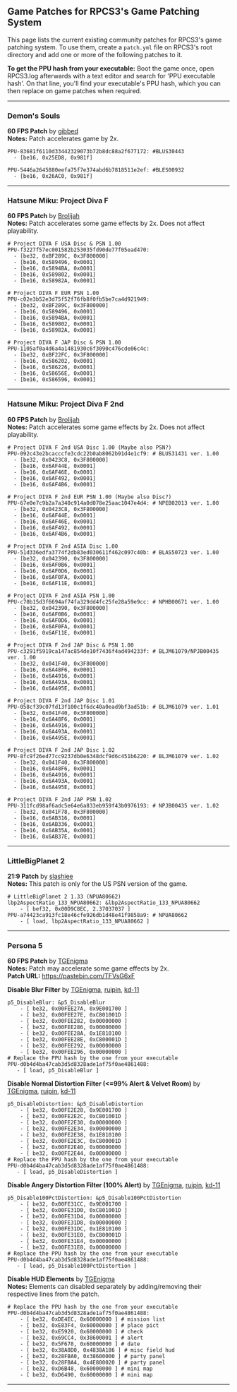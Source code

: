 ## Game Patches for RPCS3's Game Patching System

This page lists the current existing community patches for RPCS3's game patching system. To use them, create a `patch.yml` file on RPCS3's root directory and add one or more of the following patches to it.

**To get the PPU hash from your executable:** Boot the game once, open RPCS3.log afterwards with a text editor and search for 'PPU executable hash'. On that line, you'll find your executable's PPU hash, which you can then replace on game patches when required.

---


### Demon's Souls
**60 FPS Patch** by [gibbed](https://github.com/gibbed) 
<br>
**Notes:** Patch accelerates game by 2x.
```
PPU-83681f6110d33442329073b72b8dc88a2f677172: #BLUS30443
  - [be16, 0x25ED8, 0x981f]

PPU-5446a2645880eefa75f7e374abd6b7818511e2ef: #BLES00932
  - [be16, 0x26AC0, 0x981f]
```

---

### Hatsune Miku: Project Diva F

**60 FPS Patch** by [Brolijah](https://github.com/Brolijah)
<br>
**Notes:** Patch accelerates some game effects by 2x. Does not affect playability.
```
# Project DIVA F USA Disc & PSN 1.00
PPU-f3227f57ec001582b253035fd90de77f05ead470:
  - [be32, 0xBF289C, 0x3F800000]
  - [be16, 0x589496, 0x0001]
  - [be16, 0x5894BA, 0x0001]
  - [be16, 0x589802, 0x0001]
  - [be16, 0x58982A, 0x0001]

# Project DIVA F EUR PSN 1.00
PPU-c02e3b52e3d75f52f76fb8f0fb5be7ca4d921949:
  - [be32, 0xBF289C, 0x3F800000]
  - [be16, 0x589496, 0x0001]
  - [be16, 0x5894BA, 0x0001]
  - [be16, 0x589802, 0x0001]
  - [be16, 0x58982A, 0x0001]

# Project DIVA F JAP Disc & PSN 1.00
PPU-1105af0a4d6a4a1481930c6f3090c476cde06c4c:
  - [be32, 0xBF22FC, 0x3F800000]
  - [be16, 0x586202, 0x0001]
  - [be16, 0x586226, 0x0001]
  - [be16, 0x58656E, 0x0001]
  - [be16, 0x586596, 0x0001]
```

---

### Hatsune Miku: Project Diva F 2nd

**60 FPS Patch** by [Brolijah](https://github.com/Brolijah)
<br>
**Notes:** Patch accelerates some game effects by 2x. Does not affect playability.
```
# Project DIVA F 2nd USA Disc 1.00 (Maybe also PSN?)
PPU-092c43e2bcacccfe3cdc22b0ab8062b91d4e1cf9: # BLUS31431 ver. 1.00
  - [be32, 0x0423C8, 0x3F800000]
  - [be16, 0x6AF44E, 0x0001]
  - [be16, 0x6AF46E, 0x0001]
  - [be16, 0x6AF492, 0x0001]
  - [be16, 0x6AF4B6, 0x0001]

# Project DIVA F 2nd EUR PSN 1.00 (Maybe also Disc?)
PPU-67e0e7c9b2a7a340c914a0d078e25aac1047e4d4: # NPEB02013 ver. 1.00
  - [be32, 0x0423C8, 0x3F800000]
  - [be16, 0x6AF44E, 0x0001]
  - [be16, 0x6AF46E, 0x0001]
  - [be16, 0x6AF492, 0x0001]
  - [be16, 0x6AF4B6, 0x0001]

# Project DIVA F 2nd ASIA Disc 1.00
PPU-51d336edfa3774f2db83ed030611f462c097c40b: # BLAS50723 ver. 1.00
  - [be32, 0x042390, 0x3F800000]
  - [be16, 0x6AF0B6, 0x0001]
  - [be16, 0x6AF0D6, 0x0001]
  - [be16, 0x6AF0FA, 0x0001]
  - [be16, 0x6AF11E, 0x0001]

# Project DIVA F 2nd ASIA PSN 1.00
PPU-c70b15d3f6694af74fa329dd4fc25fe28a59e9cc: # NPHB00671 ver. 1.00
  - [be32, 0x042390, 0x3F800000]
  - [be16, 0x6AF0B6, 0x0001]
  - [be16, 0x6AF0D6, 0x0001]
  - [be16, 0x6AF0FA, 0x0001]
  - [be16, 0x6AF11E, 0x0001]

# Project DIVA F 2nd JAP Disc & PSN 1.00 
PPU-c3291f5919ca147ac854de10f7436f4ad494233f: # BLJM61079/NPJB00435 ver. 1.00
  - [be32, 0x041F40, 0x3F800000]
  - [be16, 0x6A48F6, 0x0001]
  - [be16, 0x6A4916, 0x0001]
  - [be16, 0x6A493A, 0x0001]
  - [be16, 0x6A495E, 0x0001]

# Project DIVA F 2nd JAP Disc 1.01
PPU-058cf39c07fd13f100c1f6dc40a0ead9bf3ad51b: # BLJM61079 ver. 1.01
  - [be32, 0x041F40, 0x3F800000]
  - [be16, 0x6A48F6, 0x0001]
  - [be16, 0x6A4916, 0x0001]
  - [be16, 0x6A493A, 0x0001]
  - [be16, 0x6A495E, 0x0001]

# Project DIVA F 2nd JAP Disc 1.02
PPU-8fc9f26ed77cc9237db0e6348dcf9d6c451b6220: # BLJM61079 ver. 1.02
  - [be32, 0x041F40, 0x3F800000]
  - [be16, 0x6A48F6, 0x0001]
  - [be16, 0x6A4916, 0x0001]
  - [be16, 0x6A493A, 0x0001]
  - [be16, 0x6A495E, 0x0001]

# Project DIVA F 2nd JAP PSN 1.02
PPU-311fcd98af6adc5e64e6a833eb959f43b0976193: # NPJB00435 ver. 1.02
  - [be32, 0x041F78, 0x3F800000]
  - [be16, 0x6AB316, 0x0001]
  - [be16, 0x6AB336, 0x0001]
  - [be16, 0x6AB35A, 0x0001]
  - [be16, 0x6AB37E, 0x0001]
```

---

### LittleBigPlanet 2


**21:9 Patch** by [slashiee](https://github.com/slashiee)
<br>
**Notes:** This patch is only for the US PSN version of the game.
<br>

```
# LittleBigPlanet 2 1.33 (NPUA80662)
lbp2AspectRatio_133_NPUA80662: &lbp2AspectRatio_133_NPUA80662
    - [ bef32, 0x00D9C8EC, 2.37037037 ]
PPU-a74423ca913fc18e46cfe926db1d48e41f9858a9: # NPUA80662
    - [ load, lbp2AspectRatio_133_NPUA80662 ]
```

---

### Persona 5

**60 FPS Patch** by [TGEnigma](https://github.com/TGEnigma)
<br>
**Notes:** Patch may accelerate some game effects by 2x.
<br>
**Patch URL:** https://pastebin.com/TFVsG6xF
<br>

**Disable Blur Filter** by [TGEnigma](https://github.com/TGEnigma), [ruipin](https://github.com/ruipin), [kd-11](https://github.com/kd-11)
```
p5_DisableBlur: &p5_DisableBlur
    - [ be32, 0x00FEE27A, 0x9E001700 ]
    - [ be32, 0x00FEE27E, 0xC801001D ]
    - [ be32, 0x00FEE282, 0x00000000 ]
    - [ be32, 0x00FEE286, 0x00000000 ]
    - [ be32, 0x00FEE28A, 0x1E810100 ]
    - [ be32, 0x00FEE28E, 0xC800001D ]
    - [ be32, 0x00FEE292, 0x00000000 ]
    - [ be32, 0x00FEE296, 0x00000000 ]
# Replace the PPU hash by the one from your executable
PPU-d0b4d4ba47cab3d5d8328ade1af75f0ae4861488:
   - [ load, p5_DisableBlur ]
```


**Disable Normal Distortion Filter (<=99% Alert & Velvet Room)** by [TGEnigma](https://github.com/TGEnigma), [ruipin](https://github.com/ruipin), [kd-11](https://github.com/kd-11)
```
p5_DisableDistortion: &p5_DisableDistortion
    - [ be32, 0x00FE2E28, 0x9E001700 ]
    - [ be32, 0x00FE2E2C, 0xC801001D ]
    - [ be32, 0x00FE2E30, 0x00000000 ]
    - [ be32, 0x00FE2E34, 0x00000000 ]
    - [ be32, 0x00FE2E38, 0x1E810100 ]
    - [ be32, 0x00FE2E3C, 0xC800001D ]
    - [ be32, 0x00FE2E40, 0x00000000 ]
    - [ be32, 0x00FE2E44, 0x00000000 ]
# Replace the PPU hash by the one from your executable
PPU-d0b4d4ba47cab3d5d8328ade1af75f0ae4861488:
   - [ load, p5_DisableDistortion ]
```


**Disable Angery Distortion Filter (100% Alert)** by [TGEnigma](https://github.com/TGEnigma), [ruipin](https://github.com/ruipin), [kd-11](https://github.com/kd-11)
```
p5_Disable100PctDistortion: &p5_Disable100PctDistortion
    - [ be32, 0x00FE31CC, 0x9E001700 ]
    - [ be32, 0x00FE31D0, 0xC801001D ]
    - [ be32, 0x00FE31D4, 0x00000000 ]
    - [ be32, 0x00FE31D8, 0x00000000 ]
    - [ be32, 0x00FE31DC, 0x1E810100 ]
    - [ be32, 0x00FE31E0, 0xC800001D ]
    - [ be32, 0x00FE31E4, 0x00000000 ]
    - [ be32, 0x00FE31E8, 0x00000000 ]
# Replace the PPU hash by the one from your executable
PPU-d0b4d4ba47cab3d5d8328ade1af75f0ae4861488:
   - [ load, p5_Disable100PctDistortion ]
```


**Disable HUD Elements** by [TGEnigma](https://github.com/TGEnigma)
<br>
**Notes:** Elements can disabled separately by adding/removing their respective lines from the patch.
```
# Replace the PPU hash by the one from your executable
PPU-d0b4d4ba47cab3d5d8328ade1af75f0ae4861488:
    - [ be32, 0xDE4EC, 0x60000000 ] # mission list
    - [ be32, 0xE83F4, 0x60000000 ] # place pict
    - [ be32, 0xE5920, 0x60000000 ] # check
    - [ be32, 0x69CC4, 0x38600001 ] # alert
    - [ be32, 0x5F678, 0x60000000 ] # date
    - [ be32, 0x38A0D0, 0x4838A186 ] # misc field hud
    - [ be32, 0x28FBA0, 0x38600000 ] # party panel
    - [ be32, 0x28FBA4, 0x4E800020 ] # party panel
    - [ be32, 0xD6B48, 0x60000000 ] # mini map
    - [ be32, 0xD6490, 0x60000000 ] # mini map
```

---
